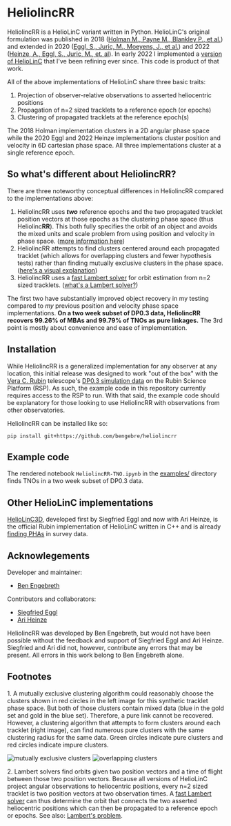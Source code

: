 # HeliolincRR

HeliolincRR is a HelioLinC variant written in Python.  HelioLinC's original formulation was published in 2018 ([Holman M., Payne M., Blankley P., et al.](https://iopscience.iop.org/article/10.3847/1538-3881/aad69a)) and extended in 2020 ([Eggl, S., Juric, M., Moeyens, J., et al.](https://ui.adsabs.harvard.edu/abs/2020DPS....5221101E/abstract)) and 2022 ([Heinze, A., Eggl, S., Juric, M., et. al](https://ui.adsabs.harvard.edu/abs/2022DPS....5450404H/abstract)).  In early 2022 I implemented a [version of HelioLinC](https://www.benengebreth.org/dynamic-sky/heliolinc-a-variation-in-6d/) that I've been refining ever since.  This code is product of that work.

All of the above implementations of HelioLinC share three basic traits: 
1. Projection of observer-relative observations to asserted heliocentric positions
2. Propagation of n=2 sized tracklets to a reference epoch (or epochs)
3. Clustering of propagated tracklets at the reference epoch(s)

The 2018 Holman implementation clusters in a 2D angular phase space while the 2020 Eggl and 2022 Heinze implementations cluster position and velocity in 6D cartesian phase space.  All three implementations cluster at a single reference epoch.

## So what's different about HeliolincRR?

There are three noteworthy conceptual differences in HeliolincRR compared to the implementations above:
1. HeliolincRR uses ***two*** reference epochs and the two propagated tracklet position vectors at those epochs as the clustering phase space (thus Heliolinc**RR**).  This both fully specifies the orbit of an object and avoids the mixed units and scale problem from using position and velocity in phase space. ([more information here](https://www.benengebreth.org/dynamic-sky/heliolinc-rr/))
2. HeliolincRR attempts to find clusters centered around each propagated tracklet (which allows for overlapping clusters and fewer hypothesis tests) rather than finding mutually exclusive clusters in the phase space. ([here's a visual explanation](#f1))
3. HeliolincRR uses a [fast Lambert solver](https://arxiv.org/abs/1403.2705) for orbit estimation from n=2 sized tracklets. ([what's a Lambert solver?](#f2))

The first two have substantially improved object recovery in my testing compared to *my* previous position and velocity phase space implementations.  **On a two week subset of DP0.3 data, HeliolincRR recovers 99.26% of MBAs and 99.79% of TNOs as pure linkages.**  The 3rd point is mostly about convenience and ease of implementation.  

## Installation

While HeliolincRR is a generalized implementation for any observer at any location, this initial release was designed to work "out of the box" with the [Vera C. Rubin](https://rubinobservatory.org/) telescope's [DP0.3 simulation data](https://dp0-3.lsst.io/index.html) on the Rubin Science Platform (RSP).  As such, the example code in this repository currently requires access to the RSP to run.  With that said, the example code should be explanatory for those looking to use HeliolincRR with observations from other observatories.  

HeliolincRR can be installed like so:

```console
pip install git+https://github.com/bengebre/heliolincrr
```

## Example code

The rendered notebook ```HeliolincRR-TNO.ipynb``` in the [examples/]() directory finds TNOs in a two week subset of DP0.3 data.

## Other HelioLinC implementations

[HelioLinC3D](https://github.com/lsst-dm/heliolinc2), developed first by Siegfried Eggl and now with Ari Heinze, is the official Rubin implementation of HelioLinC written in C++ and is already [finding PHAs](https://www.nytimes.com/2023/08/05/science/space-asteroids-rubin-heliolinc3d.html) in survey data.

## Acknowlegements

Developer and maintainer:
- [Ben Engebreth](https://benengebreth.org/)

Contributors and collaborators:
- [Siegfried Eggl](https://aerospace.illinois.edu/directory/profile/eggl)
- [Ari Heinze](https://astro.washington.edu/people/aren-heinze)

HeliolincRR was developed by Ben Engebreth, but would not have been possible without the feedback and support of Siegfried Eggl and Ari Heinze.  Siegfried and Ari did not, however, contribute any errors that may be present.  All errors in this work belong to Ben Engebreth alone.

## Footnotes

<a name="f1">1</a>. A mutually exclusive clustering algorithm could reasonably choose the clusters shown in red circles in the left image for this synthetic tracklet phase space.  But both of those clusters contain mixed data (blue in the gold set and gold in the blue set).  Therefore, a pure link cannot be recovered.  However, a clustering algorithm that attempts to form clusters around each tracklet (right image), can find numerous pure clusters with the same clustering radius for the same data.  Green circles indicate pure clusters and red circles indicate impure clusters.

![mutually exclusive clusters](https://benengebreth.org/misc/me.png?2)
![overlapping clusters](https://benengebreth.org/misc/ol.png?2)

<a name="f2">2</a>. Lambert solvers find orbits given two position vectors and a time of flight between those two position vectors.  Because all versions of HelioLinC project angular observations to heliocentric positions, every n=2 sized tracklet is two position vectors at two observation times.  A [fast Lambert solver](https://arxiv.org/abs/1403.2705) can thus determine the orbit that connects the two asserted heliocentric positions which can then be propagated to a reference epoch or epochs.  See also: [Lambert's problem](https://en.wikipedia.org/wiki/Lambert%27s_problem).
